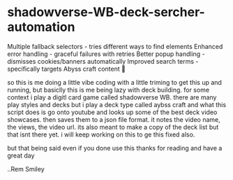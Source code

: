 # shadowverse-WB-deck-sercher-automation
Multiple fallback selectors - tries different ways to find elements Enhanced error handling - graceful failures with retries Better popup handling - dismisses cookies/banners automatically Improved search terms - specifically targets Abyss craft content  🎯


so this is me doing a little vibe coding with a little triming to get this up and running, but basiclly this is me being lazy with deck building. for some context i play a digitl card game called shadowverse WB. there are many play styles and decks but i play a deck type called aybss craft and what this script does is go onto youtube and looks up some of the best deck video showcases. then saves them to a json file format. it notes the video name, the views, the video url. its also meant to make a copy of the deck list but that isnt there yet. i will keep working on this to ge this fixed also. 

but that being said even if you done use this thanks for reading and have a great day 

..Rem Smiley
